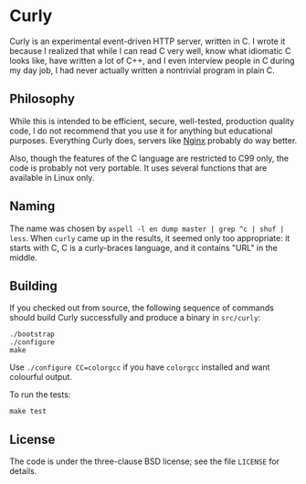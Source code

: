 Curly
=====

Curly is an experimental event-driven HTTP server, written in C.  I wrote it
because I realized that while I can read C very well, know what idiomatic C
looks like, have written a lot of C++, and I even interview people in C during
my day job, I had never actually written a nontrivial program in plain C.

Philosophy
----------

While this is intended to be efficient, secure, well-tested, production quality
code, I do not recommend that you use it for anything but educational purposes.
Everything Curly does, servers like [Nginx](http://nginx.org) probably do way
better.

Also, though the features of the C language are restricted to C99 only, the
code is probably not very portable. It uses several functions that are
available in Linux only.

Naming
------

The name was chosen by `aspell -l en dump master | grep ^c | shuf | less`. When
`curly` came up in the results, it seemed only too appropriate: it starts with
C, C is a curly-braces language, and it contains "URL" in the middle.

Building
--------

If you checked out from source, the following sequence of commands should build
Curly successfully and produce a binary in `src/curly`:

    ./bootstrap
    ./configure
    make

Use `./configure CC=colorgcc` if you have `colorgcc` installed and want
colourful output.

To run the tests:

    make test

License
-------

The code is under the three-clause BSD license; see the file `LICENSE` for
details.
